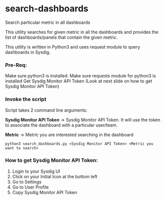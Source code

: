 # search-dashboards
Search particular metric in all dashboards


This utility searches for given metric in all the dashboards and provides the list of dashboards/panels that contain the given metric.

This utility is written in Python3 and uses request module to query dashboards in Sysdig.

### Pre-Req:
Make sure python3 is installed.
Make sure requests module for python3 is installed
Get Sysdig Monitor API Token (Look at next slide on how to get Sysdig Monitor API Token)


### Invoke the script
Script takes 2 command line arguments:

 **Sysdig Monitor API Token** -> Sysdig Monitor API Token. It will use the token to associate the dashboard with a particular user/team. 

 **Metric** -> Metric you are interested searching in the dashboard

```
python3 search_dashboards.py <Sysdig Monitor API Token> <Metric you want to search>
```


### How to get Sysdig Monitor API Token:

1. Login to your Sysdig UI
2. Click on your Initial Icon at the bottom left
3. Go to Settings
4. Go to User Profile
5. Copy Sysdig Monitor API Token
